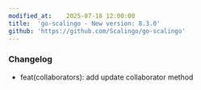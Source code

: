 ```yaml
---
modified_at:	2025-07-18 12:00:00
title:	'go-scalingo - New version: 8.3.0'
github: 'https://github.com/Scalingo/go-scalingo'
---
```


### Changelog

* feat(collaborators): add update collaborator method

